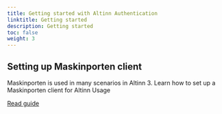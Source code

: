 ```yaml
---
title: Getting started with Altinn Authentication
linktitle: Getting started
description: Getting started
toc: false
weight: 3
---
```



## Setting up Maskinporten client

Maskinporten is used in many scenarios in Altinn 3. Learn how to set up a Maskinporten client for Altinn Usage

[Read guide](maskinportenclient)

